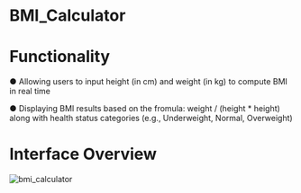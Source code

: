 # BMI_Calculator

# Functionality
●	Allowing users to input height (in cm) and weight (in kg) to compute BMI in real time

●	Displaying BMI results based on the fromula: weight / (height * height) along with health status categories (e.g., Underweight, Normal, Overweight)

# Interface Overview
![bmi_calculator](https://github.com/user-attachments/assets/8489740d-5841-42a0-b804-dfd1cbda49b7)
